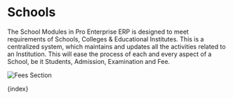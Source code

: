 <!-- add-breadcrumbs -->
# Schools


The School Modules in Pro Enterprise ERP is designed to meet requirements of Schools, Colleges & Educational Institutes. This is a centralized system, which maintains and updates all the activities related to an Institution. This will ease the process of each and every aspect of a School, be it Students, Admission, Examination and Fee.

<img class="screenshot" alt="Fees Section" src="/docs/assets/img/schools/module.png">

{index}